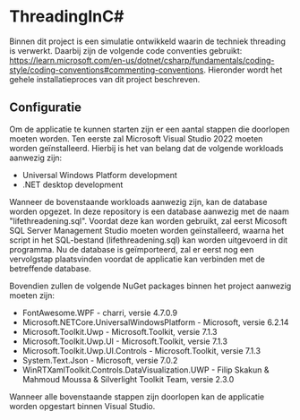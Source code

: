 # ThreadingInC#

Binnen dit project is een simulatie ontwikkeld waarin de techniek threading is verwerkt. Daarbij zijn de volgende code conventies gebruikt: https://learn.microsoft.com/en-us/dotnet/csharp/fundamentals/coding-style/coding-conventions#commenting-conventions. Hieronder wordt het gehele installatieproces van dit project beschreven.



<h2>Configuratie</h2>

Om de applicatie te kunnen starten zijn er een aantal stappen die doorlopen moeten worden. Ten eerste zal Microsoft Visual Studio 2022 moeten worden geïnstalleerd. Hierbij is het van belang dat de volgende workloads aanwezig zijn:

- Universal Windows Platform development
- .NET desktop development

Wanneer de bovenstaande workloads aanwezig zijn, kan de database worden opgezet. In deze repository is een database aanwezig met de naam "lifethreadening.sql". Voordat deze kan worden gebruikt, zal eerst Micosoft SQL Server Management Studio moeten worden geïnstalleerd, waarna het script in het SQL-bestand (lifethreadening.sql) kan worden uitgevoerd in dit programma. Nu de database is geïmporteerd, zal er eerst nog een vervolgstap plaatsvinden voordat de applicatie kan verbinden met de betreffende database. 





Bovendien zullen de volgende NuGet packages binnen het project aanwezig moeten zijn:

- FontAwesome.WPF - charri, versie 4.7.0.9
- Microsoft.NETCore.UniversalWindowsPlatform - Microsoft, versie 6.2.14
- Microsoft.Toolkit.Uwp - Microsoft.Toolkit, versie 7.1.3
- Microsoft.Toolkit.Uwp.UI - Microsoft.Toolkit, versie 7.1.3
- Microsoft.Toolkit.Uwp.UI.Controls - Microsoft.Toolkit, versie 7.1.3
- System.Text.Json - Microsoft, versie 7.0.2
- WinRTXamlToolkit.Controls.DataVisualization.UWP - Filip Skakun & Mahmoud Moussa & Silverlight Toolkit Team, versie 2.3.0



Wanneer alle bovenstaande stappen zijn doorlopen kan de applicatie worden opgestart binnen Visual Studio.

